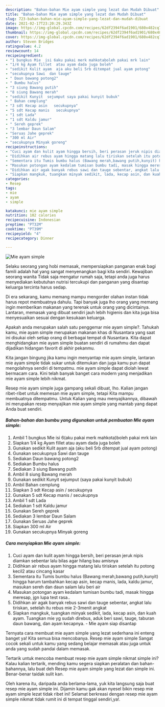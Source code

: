 ```yaml
---
description: "Bahan-bahan Mie ayam simple yang lezat dan Mudah Dibuat"
title: "Bahan-bahan Mie ayam simple yang lezat dan Mudah Dibuat"
slug: 723-bahan-bahan-mie-ayam-simple-yang-lezat-dan-mudah-dibuat
date: 2021-02-17T23:20:29.343Z
image: https://img-global.cpcdn.com/recipes/62df2394f6ad1901/680x482cq70/mie-ayam-simple-foto-resep-utama.jpg
thumbnail: https://img-global.cpcdn.com/recipes/62df2394f6ad1901/680x482cq70/mie-ayam-simple-foto-resep-utama.jpg
cover: https://img-global.cpcdn.com/recipes/62df2394f6ad1901/680x482cq70/mie-ayam-simple-foto-resep-utama.jpg
author: Steven Bridges
ratingvalue: 4.2
reviewcount: 14
recipeingredient:
- "1 bungkus Mie  isi 6aku pakai merk mahkotaboleh pakai mrk lain"
- "1/4 kg Ayam fillet  atau ayam dada juga boleh"
- "sedikit Kulit ayam  aja aku beli 5rb ditempat jual ayam potong"
- "secukupnya Sawi  dan tauge"
- " Daun bawang potong2"
- " Bumbu halus"
- "3 siung Bawang putih"
- "8 siung Bawang merah"
- "sedikit Kunyit  sejumput saya pakai kunyit bubuk"
- " Bahan cemplung"
- "3 sdt Kecap asin   secukupnya"
- "5 sdt Kecap manis   secukupnya"
- "1 sdt Lada"
- "1 sdt Kaldu jamur"
- " Sereh geprek"
- "3 lembar Daun Salam"
- "Seruas Jahe geprek"
- "300 ml Air"
- "secukupnya Minyak goreng"
recipeinstructions:
- "Cuci ayam dan kulit ayam hingga bersih, beri perasan jeruk nipis diamkan sebentar lalu bilas agar hilang bau amisnya"
- "Didihkan air rebus ayam hingga matang lalu tiriskan setelah itu potong kecil2 atau cincang kasar"
- "Sementara itu Tumis bumbu halus (Bawang merah,bawang putih,kunyit) hingga harum tambahkan kecap asin, kecap manis, lada, kaldu jamur, masukan sereh dan daun salam lalu beri air"
- "Masukan potongan ayam kedalam tumisan bumbu tadi, masak hingga meresap, jgn lupa test rasa.."
- "Didihkan air agak banyak rebus sawi dan tauge sebentar, angkat lalu tiriskan, setelah itu rebus mie 2-3menit angkat"
- "Siapkan mangkuk, tuangkan minyak sedikit, lada, kecap asin, dan kuah ayam. Tuangkan mie yg sudah direbus, aduk beri sawi, tauge, taburan daun bawang, dan ayam kecapnya.  Mie ayam siap disantap"
categories:
- Resep
tags:
- mie
- ayam
- simple

katakunci: mie ayam simple 
nutrition: 102 calories
recipecuisine: Indonesian
preptime: "PT32M"
cooktime: "PT39M"
recipeyield: "4"
recipecategory: Dinner

---
```



![Mie ayam simple](https://img-global.cpcdn.com/recipes/62df2394f6ad1901/680x482cq70/mie-ayam-simple-foto-resep-utama.jpg)

Selaku seorang yang hobi memasak, mempersiapkan panganan enak bagi famili adalah hal yang sangat menyenangkan bagi kita sendiri. Kewajiban seorang  wanita Tidak saja mengatur rumah saja, tetapi anda juga harus menyediakan kebutuhan nutrisi tercukupi dan panganan yang disantap keluarga tercinta harus sedap.

Di era  sekarang, kamu memang mampu mengorder olahan instan tidak harus repot membuatnya dahulu. Tapi banyak juga lho orang yang memang ingin memberikan makanan yang terenak untuk orang yang dicintainya. Lantaran, memasak yang dibuat sendiri jauh lebih higienis dan kita juga bisa menyesuaikan sesuai dengan kesukaan keluarga. 



Apakah anda merupakan salah satu penggemar mie ayam simple?. Tahukah kamu, mie ayam simple merupakan makanan khas di Nusantara yang saat ini disukai oleh setiap orang di berbagai tempat di Nusantara. Kita dapat menghidangkan mie ayam simple buatan sendiri di rumahmu dan dapat dijadikan hidangan favorit di akhir pekanmu.

Kita jangan bingung jika kamu ingin menyantap mie ayam simple, lantaran mie ayam simple tidak sukar untuk ditemukan dan juga kamu pun dapat mengolahnya sendiri di tempatmu. mie ayam simple dapat diolah lewat bermacam cara. Kini telah banyak banget cara modern yang menjadikan mie ayam simple lebih nikmat.

Resep mie ayam simple juga gampang sekali dibuat, lho. Kalian jangan ribet-ribet untuk memesan mie ayam simple, tetapi Kita mampu membuatnya ditempatmu. Untuk Kalian yang mau menyajikannya, dibawah ini merupakan resep menyajikan mie ayam simple yang mantab yang dapat Anda buat sendiri.

<!--inarticleads1-->

##### Bahan-bahan dan bumbu yang digunakan untuk pembuatan Mie ayam simple:

1. Ambil 1 bungkus Mie  isi 6(aku pakai merk mahkota)boleh pakai mrk lain
1. Siapkan 1/4 kg Ayam fillet  atau ayam dada juga boleh
1. Gunakan sedikit Kulit ayam  aja (aku beli 5rb ditempat jual ayam potong)
1. Gunakan secukupnya Sawi  dan tauge
1. Sediakan  Daun bawang potong2
1. Sediakan  Bumbu halus
1. Sediakan 3 siung Bawang putih
1. Ambil 8 siung Bawang merah
1. Gunakan sedikit Kunyit  sejumput (saya pakai kunyit bubuk)
1. Ambil  Bahan cemplung
1. Siapkan 3 sdt Kecap asin  / secukupnya
1. Gunakan 5 sdt Kecap manis  / secukupnya
1. Ambil 1 sdt Lada
1. Sediakan 1 sdt Kaldu jamur
1. Gunakan  Sereh geprek
1. Sediakan 3 lembar Daun Salam
1. Gunakan Seruas Jahe geprek
1. Siapkan 300 ml Air
1. Gunakan secukupnya Minyak goreng




<!--inarticleads2-->

##### Cara menyiapkan Mie ayam simple:

1. Cuci ayam dan kulit ayam hingga bersih, beri perasan jeruk nipis diamkan sebentar lalu bilas agar hilang bau amisnya
1. Didihkan air rebus ayam hingga matang lalu tiriskan setelah itu potong kecil2 atau cincang kasar
1. Sementara itu Tumis bumbu halus (Bawang merah,bawang putih,kunyit) hingga harum tambahkan kecap asin, kecap manis, lada, kaldu jamur, masukan sereh dan daun salam lalu beri air
1. Masukan potongan ayam kedalam tumisan bumbu tadi, masak hingga meresap, jgn lupa test rasa..
1. Didihkan air agak banyak rebus sawi dan tauge sebentar, angkat lalu tiriskan, setelah itu rebus mie 2-3menit angkat
1. Siapkan mangkuk, tuangkan minyak sedikit, lada, kecap asin, dan kuah ayam. Tuangkan mie yg sudah direbus, aduk beri sawi, tauge, taburan daun bawang, dan ayam kecapnya.  - Mie ayam siap disantap




Ternyata cara membuat mie ayam simple yang lezat sederhana ini enteng banget ya! Kita semua bisa mencobanya. Resep mie ayam simple Sangat cocok sekali untuk kamu yang sedang belajar memasak atau juga untuk anda yang sudah pandai dalam memasak.

Tertarik untuk mencoba membuat resep mie ayam simple nikmat simple ini? Kalau kalian tertarik, mending kamu segera siapkan peralatan dan bahan-bahannya, lalu buat deh Resep mie ayam simple yang lezat dan simple ini. Benar-benar taidak sulit kan. 

Oleh karena itu, daripada anda berlama-lama, yuk kita langsung saja buat resep mie ayam simple ini. Dijamin kamu gak akan nyesel bikin resep mie ayam simple lezat tidak ribet ini! Selamat berkreasi dengan resep mie ayam simple nikmat tidak rumit ini di tempat tinggal sendiri,ya!.

